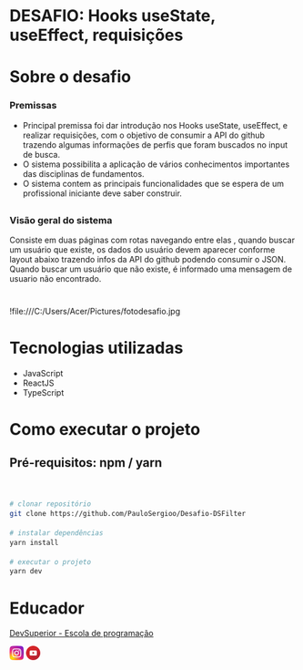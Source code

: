 # DESAFIO: Hooks useState, useEffect, requisições

# Sobre o desafio

### Premissas

- Principal premissa foi dar introdução nos Hooks useState, useEffect, e realizar requisições,
com o objetivo de consumir a API do github trazendo algumas informações de perfis que foram buscados no input de busca.
- O sistema possibilita a aplicação de vários conhecimentos importantes das
disciplinas de fundamentos.
- O sistema contem as principais funcionalidades que se espera de um
profissional iniciante deve saber construir.

## 

### Visão geral do sistema

Consiste em duas páginas com rotas navegando entre elas , quando buscar um usuário que existe, os dados do usuário devem aparecer conforme layout abaixo trazendo infos
da API do github podendo consumir o JSON. Quando buscar um usuário que não existe, é informado uma mensagem de usuario não encontrado.

#

!file:///C:/Users/Acer/Pictures/fotodesafio.jpg


# Tecnologias utilizadas

- JavaScript
- ReactJS
- TypeScript

# Como executar o projeto

## Pré-requisitos: npm / yarn

```bash


# clonar repositório
git clone https://github.com/PauloSergioo/Desafio-DSFilter

# instalar dependências
yarn install

# executar o projeto
yarn dev

```

# Educador

[DevSuperior - Escola de programação](https://devsuperior.com.br/)

[![DevSuperior no Instagram](https://raw.githubusercontent.com/devsuperior/bds-assets/main/ds/ig-icon.png)](https://instagram.com/devsuperior.ig) ![DevSuperior no Youtube](https://raw.githubusercontent.com/devsuperior/bds-assets/main/ds/yt-icon.png)
